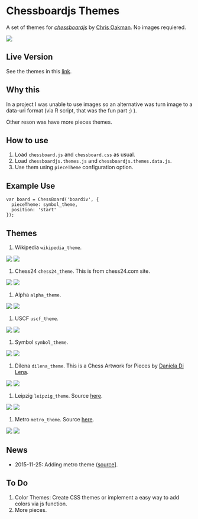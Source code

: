# Chessboardjs Themes

A set of themes for [*chessboardjs*](http://chessboardjs.com/) by [Chris Oakman](https://github.com/oakmac). No images requiered.

![](https://raw.githubusercontent.com/jbkunst/chessboardjs-themes/master/img/theme_summary.png)

## Live Version

See the themes in this [link](https://rawgit.com/jbkunst/chessboardjs-themes/master/index.html). 

## Why this

In a project I was unable to use images so an alternative was turn 
image to a data-uri format (via R script, that was the fun part ;) ).

Other reson was have more pieces themes.

## How to use

1. Load `chessboard.js` and `chessboard.css` as usual.
2. Load `chessboardjs.themes.js` and `chessboardjs.themes.data.js`.
3. Use them using `pieceTheme` configuration option.

## Example Use

```
var board = ChessBoard('boardiv', {
  pieceTheme: symbol_theme,
  position: 'start'
});
```

## Themes

1. Wikipedia `wikipedia_theme`.

![](https://raw.githubusercontent.com/jbkunst/chessboardjs-themes/master/chesspieces/wikipedia/bB.png)
![](https://raw.githubusercontent.com/jbkunst/chessboardjs-themes/master/chesspieces/wikipedia/wQ.png)

1. Chess24 `chess24_theme`. This is from chess24.com site.

![](https://raw.githubusercontent.com/jbkunst/chessboardjs-themes/master/chesspieces/chess24/bB.png)
![](https://raw.githubusercontent.com/jbkunst/chessboardjs-themes/master/chesspieces/chess24/wQ.png)

1. Alpha `alpha_theme`.

![](https://raw.githubusercontent.com/jbkunst/chessboardjs-themes/master/chesspieces/alpha/bB.png)
![](https://raw.githubusercontent.com/jbkunst/chessboardjs-themes/master/chesspieces/alpha/wQ.png)

1. USCF `uscf_theme`.

![](https://raw.githubusercontent.com/jbkunst/chessboardjs-themes/master/chesspieces/uscf/bB.png)
![](https://raw.githubusercontent.com/jbkunst/chessboardjs-themes/master/chesspieces/uscf/wQ.png)


1. Symbol `symbol_theme`.

![](https://raw.githubusercontent.com/jbkunst/chessboardjs-themes/master/chesspieces/symbol/bB.png)
![](https://raw.githubusercontent.com/jbkunst/chessboardjs-themes/master/chesspieces/symbol/wQ.png)

1. Dilena `dilena_theme`. This is a Chess Artwork for Pieces by [Daniela Di Lena](http://www.dilena.de/161491/1618285/work/chess-pieces-and-board).

![](https://raw.githubusercontent.com/jbkunst/chessboardjs-themes/master/chesspieces/dilena/bB.png)
![](https://raw.githubusercontent.com/jbkunst/chessboardjs-themes/master/chesspieces/dilena/wQ.png)

1. Leipzig `leipzig_theme`. Source [here](http://www.enpassant.dk/chess/fonteng.htm).

![](https://raw.githubusercontent.com/jbkunst/chessboardjs-themes/master/chesspieces/leipzig/bB.png)
![](https://raw.githubusercontent.com/jbkunst/chessboardjs-themes/master/chesspieces/leipzig/wQ.png)

1. Metro `metro_theme`. Source [here](https://dev.windows.com/en-us/microsoft-edge/testdrive/demos/chess/).

![](https://raw.githubusercontent.com/jbkunst/chessboardjs-themes/master/chesspieces/metro/bB.png)
![](https://raw.githubusercontent.com/jbkunst/chessboardjs-themes/master/chesspieces/metro/wQ.png)

## News

- 2015-11-25: Adding metro theme ([source](https://dev.windows.com/en-us/microsoft-edge/testdrive/demos/chess/)].

## To Do

1. Color Themes: Create CSS themes or implement a easy way to add colors via js function.
2. More pieces.




